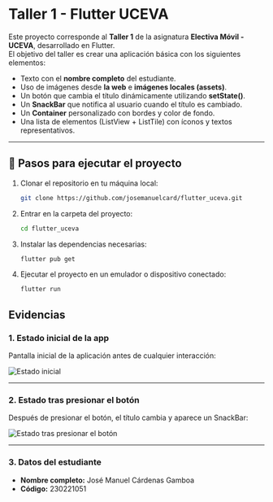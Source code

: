 # Taller 1 - Flutter UCEVA

Este proyecto corresponde al **Taller 1** de la asignatura **Electiva Móvil - UCEVA**, desarrollado en Flutter.  
El objetivo del taller es crear una aplicación básica con los siguientes elementos:

- Texto con el **nombre completo** del estudiante.
- Uso de imágenes desde **la web** e **imágenes locales (assets)**.
- Un botón que cambia el título dinámicamente utilizando **setState()**.
- Un **SnackBar** que notifica al usuario cuando el título es cambiado.
- Un **Container** personalizado con bordes y color de fondo.
- Una lista de elementos (ListView + ListTile) con íconos y textos representativos.

---

## 📌 Pasos para ejecutar el proyecto

1. Clonar el repositorio en tu máquina local:
   ```bash
   git clone https://github.com/josemanuelcard/flutter_uceva.git

2. Entrar en la carpeta del proyecto:
   ```bash
   cd flutter_uceva

3. Instalar las dependencias necesarias:
   ```bash
   flutter pub get

4. Ejecutar el proyecto en un emulador o dispositivo conectado:
   ```bash
   flutter run

## Evidencias

### 1. Estado inicial de la app
Pantalla inicial de la aplicación antes de cualquier interacción:

![Estado inicial](https://github.com/user-attachments/assets/0ef3a661-a263-4fdb-9e22-c1e1be606c3f)

---

### 2. Estado tras presionar el botón
Después de presionar el botón, el título cambia y aparece un SnackBar:

![Estado tras presionar el botón](https://github.com/user-attachments/assets/35003e77-4fd1-4f35-b035-503f4abea537)

---

### 3. Datos del estudiante
- **Nombre completo:** José Manuel Cárdenas Gamboa  
- **Código:** 230221051

